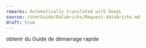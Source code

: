```yaml
---
remarks: Automatically translated with DeepL
source: /UserGuide/Databricks/Request-databricks.md
draft: true
---
```


obtenir du Guide de démarrage rapide
